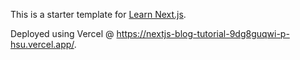This is a starter template for [Learn Next.js](https://nextjs.org/learn).

Deployed using Vercel @ https://nextjs-blog-tutorial-9dg8guqwi-p-hsu.vercel.app/.